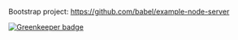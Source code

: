 Bootstrap project: https://github.com/babel/example-node-server

[![Greenkeeper badge](https://badges.greenkeeper.io/viniciusCamargo/express-api-template.svg)](https://greenkeeper.io/)